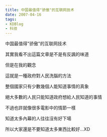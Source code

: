 ```yaml
---
title: 中国最值得"骄傲"的互联网技术
date: 2007-04-16
tags:
- KDBlog
- 科技
---
```

中国最值得"骄傲"的互联网技术



其實我看不出這篇文章是不是有反諷的味道

但是在我的觀念

這就是一種政府對人民洗腦的方法

整個國家只有少數幾個人能知道事情的真象

絕大多數的人民只能知道政府想給人民知道的事情

不過也許就像很多電影中的情節一樣

知道太多內幕的人往往沒有好下場

所以大家還是不要知道太多東西比較好...XD

